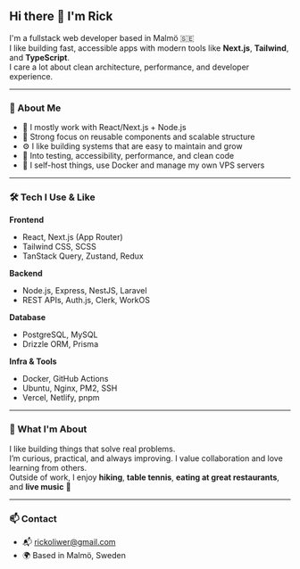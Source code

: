 ## Hi there 👋 I'm Rick

I'm a fullstack web developer based in Malmö 🇸🇪  
I like building fast, accessible apps with modern tools like **Next.js**, **Tailwind**, and **TypeScript**.  
I care a lot about clean architecture, performance, and developer experience.

---

### 🧠 About Me

- 🔨 I mostly work with React/Next.js + Node.js
- 🧱 Strong focus on reusable components and scalable structure
- ⚙️ I like building systems that are easy to maintain and grow
- 🧪 Into testing, accessibility, performance, and clean code
- 🧰 I self-host things, use Docker and manage my own VPS servers

---

### 🛠️ Tech I Use & Like

**Frontend**

- React, Next.js (App Router)
- Tailwind CSS, SCSS
- TanStack Query, Zustand, Redux

**Backend**

- Node.js, Express, NestJS, Laravel
- REST APIs, Auth.js, Clerk, WorkOS

**Database**

- PostgreSQL, MySQL
- Drizzle ORM, Prisma

**Infra & Tools**

- Docker, GitHub Actions
- Ubuntu, Nginx, PM2, SSH
- Vercel, Netlify, pnpm

---

### 🎯 What I'm About

I like building things that solve real problems.  
I’m curious, practical, and always improving. I value collaboration and love learning from others.  
Outside of work, I enjoy **hiking**, **table tennis**, **eating at great restaurants**, and **live music** 🎵

---

### 📫 Contact

- 📬 rickoliwer@gmail.com
- 🌍 Based in Malmö, Sweden
